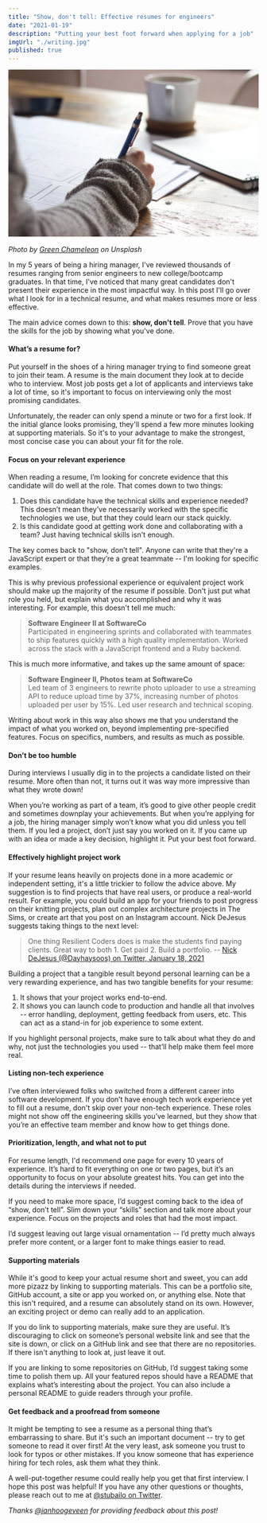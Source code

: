 ```yaml
---
title: "Show, don't tell: Effective resumes for engineers"
date: "2021-01-19"
description: "Putting your best foot forward when applying for a job"
imgUrl: "./writing.jpg"
published: true
---
```


![Photo of someone diagramming on a sheet of paper](./writing.jpg)

_Photo by [Green Chameleon](https://unsplash.com/@craftedbygc?utm_source=unsplash&utm_medium=referral&utm_content=creditCopyText) on Unsplash_

In my 5 years of being a hiring manager, I've reviewed thousands of resumes ranging from senior engineers to new college/bootcamp graduates. In that time, I've noticed that many great candidates don't present their experience in the most impactful way. In this post I'll go over what I look for in a technical resume, and what makes resumes more or less effective.

The main advice comes down to this: **show, don't tell**. Prove that you have the skills for the job by showing what you've done.

#### What’s a resume for?

Put yourself in the shoes of a hiring manager trying to find someone great to join their team. A resume is the main document they look at to decide who to interview. Most job posts get a lot of applicants and interviews take a lot of time, so it's important to focus on interviewing only the most promising candidates.

Unfortunately, the reader can only spend a minute or two for a first look. If the initial glance looks promising, they'll spend a few more minutes looking at supporting materials. So it's to your advantage to make the strongest, most concise case you can about your fit for the role.

#### Focus on your relevant experience

When reading a resume, I’m looking for concrete evidence that this candidate will do well at the role. That comes down to two things:

1. Does this candidate have the technical skills and experience needed? This doesn’t mean they’ve necessarily worked with the specific technologies we use, but that they could learn our stack quickly.
2. Is this candidate good at getting work done and collaborating with a team? Just having technical skills isn't enough.

The key comes back to "show, don’t tell". Anyone can write that they're a JavaScript expert or that they’re a great teammate -- I'm looking for specific examples.

This is why previous professional experience or equivalent project work should make up the majority of the resume if possible. Don't just put what role you held, but explain what you accomplished and why it was interesting. For example, this doesn't tell me much:

> **Software Engineer II at SoftwareCo**<br />
> Participated in engineering sprints and collaborated with teammates to ship features quickly with a high quality implementation. Worked across the stack with a JavaScript frontend and a Ruby backend.

This is much more informative, and takes up the same amount of space:

> **Software Engineer II, Photos team at SoftwareCo**<br />
> Led team of 3 engineers to rewrite photo uploader to use a streaming API to reduce upload time by 37%, increasing number of photos uploaded per user by 15%. Led user research and technical scoping.

Writing about work in this way also shows me that you understand the impact of what you worked on, beyond implementing pre-specified features. Focus on specifics, numbers, and results as much as possible.

#### Don’t be too humble

During interviews I usually dig in to the projects a candidate listed on their resume. More often than not, it turns out it was way more impressive than what they wrote down!

When you’re working as part of a team, it’s good to give other people credit and sometimes downplay your achievements. But when you’re applying for a job, the hiring manager simply won’t know what you did unless you tell them. If you led a project, don’t just say you worked on it. If you came up with an idea or made a key decision, highlight it. Put your best foot forward.

#### Effectively highlight project work

If your resume leans heavily on projects done in a more academic or independent setting, it's a little trickier to follow the advice above. My suggestion is to find projects that have real users, or produce a real-world result. For example, you could build an app for your friends to post progress on their knitting projects, plan out complex architecture projects in The Sims, or create art that you post on an Instagram account. Nick DeJesus suggests taking things to the next level:

> One thing Resilient Coders does is make the students find paying clients. Great way to both 1. Get paid 2. Build a portfolio. -- [Nick DeJesus (@Dayhaysoos) on Twitter, January 18, 2021](https://twitter.com/Dayhaysoos/status/1351214451396124676?ref_src=twsrc%5Etfw)

Building a project that a tangible result beyond personal learning can be a very rewarding experience, and has two tangible benefits for your resume:

1. It shows that your project works end-to-end.
2. It shows you can launch code to production and handle all that involves -- error handling, deployment, getting feedback from users, etc. This can act as a stand-in for job experience to some extent.

If you highlight personal projects, make sure to talk about what they do and why, not just the technologies you used -- that’ll help make them feel more real.

#### Listing non-tech experience

I’ve often interviewed folks who switched from a different career into software development. If you don’t have enough tech work experience yet to fill out a resume, don't skip over your non-tech experience. These roles might not show off the engineering skills you’ve learned, but they show that you’re an effective team member and know how to get things done.

#### Prioritization, length, and what not to put

For resume length, I'd recommend one page for every 10 years of experience. It’s hard to fit everything on one or two pages, but it’s an opportunity to focus on your absolute greatest hits. You can get into the details during the interviews if needed.

If you need to make more space, I’d suggest coming back to the idea of “show, don’t tell”. Slim down your “skills” section and talk more about your experience. Focus on the projects and roles that had the most impact.

I’d suggest leaving out large visual ornamentation -- I’d pretty much always prefer more content, or a larger font to make things easier to read.

#### Supporting materials

While it's good to keep your actual resume short and sweet, you can add more pizazz by linking to supporting materials. This can be a portfolio site, GitHub account, a site or app you worked on, or anything else. Note that this isn't required, and a resume can absolutely stand on its own. However, an exciting project or demo can really add to an application.

If you do link to supporting materials, make sure they are useful. It’s discouraging to click on someone’s personal website link and see that the site is down, or click on a GitHub link and see that there are no repositories. If there isn't anything to look at, just leave it out.

If you are linking to some repositories on GitHub, I’d suggest taking some time to polish them up. All your featured repos should have a README that explains what’s interesting about the project. You can also include a personal README to guide readers through your profile.

#### Get feedback and a proofread from someone

It might be tempting to see a resume as a personal thing that’s embarrassing to share. But it's such an important document -- try to get someone to read it over first! At the very least, ask someone you trust to look for typos or other mistakes. If you know someone that has experience hiring for tech roles, ask them what they think.

A well-put-together resume could really help you get that first interview. I hope this post was helpful! If you have any other questions or thoughts, please reach out to me at [@stubailo on Twitter](https://twitter.com/stubailo).

_Thanks [@janhoogeveen](https://twitter.com/janhoogeveen) for providing feedback about this post!_
